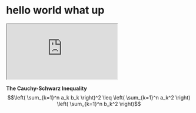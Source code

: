 # hello world what up


<iframe src="https://editor.p5js.org/shockerovip/full/5kVSPiuEX"></iframe>


**The Cauchy-Schwarz Inequality**\
$$\left( \sum_{k=1}^n a_k b_k \right)^2 \leq \left( \sum_{k=1}^n a_k^2 \right) \left( \sum_{k=1}^n b_k^2 \right)$$
